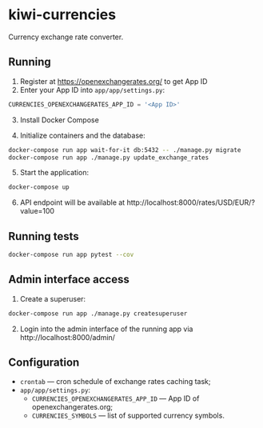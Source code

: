 # kiwi-currencies
Currency exchange rate converter.

## Running

1. Register at https://openexchangerates.org/ to get App ID
2. Enter your App ID into `app/app/settings.py`:
```python
CURRENCIES_OPENEXCHANGERATES_APP_ID = '<App ID>'
```
3. Install Docker Compose

4. Initialize containers and the database:
```bash
docker-compose run app wait-for-it db:5432 -- ./manage.py migrate
docker-compose run app ./manage.py update_exchange_rates
```
5. Start the application:
```bash
docker-compose up
```

6. API endpoint will be available at http://localhost:8000/rates/USD/EUR/?value=100

## Running tests

```bash
docker-compose run app pytest --cov
```

## Admin interface access

1. Create a superuser:
```bash
docker-compose run app ./manage.py createsuperuser
```

2. Login into the admin interface of the running app via http://localhost:8000/admin/

## Configuration

- `crontab` — cron schedule of exchange rates caching task;
- `app/app/settings.py`:
  - `CURRENCIES_OPENEXCHANGERATES_APP_ID` — App ID of openexchangerates.org;
  - `CURRENCIES_SYMBOLS` — list of supported currency symbols.
